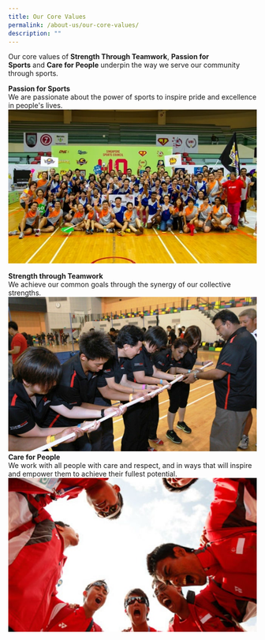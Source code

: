 ```yaml
---
title: Our Core Values
permalink: /about-us/our-core-values/
description: ""
---
```

Our core values of **Strength Through Teamwork**, **Passion for Sports** and **Care for People** underpin the way we serve our community 
through sports.

**Passion for Sports**
<br>
We are passionate about the power of sports to inspire pride and excellence in people's lives.
![Passion](/images/About%20Us/Values%20&%20Mission/Core%20Values/Sport%20Singapore%20at%20Inter%20House%20Sports%20Comp.jpeg)

**Strength through Teamwork**
<br>
We achieve our common goals through the synergy of our collective strengths.
![Strength through teamwork](/images/About%20Us/Values%20&%20Mission/Core%20Values/teamwork.jpeg)
**Care for People** 
<br>
We work with all people with care and respect, and in ways that will inspire and empower them to achieve their fullest potential.
![people](/images/About%20Us/Values%20&%20Mission/Core%20Values/people.jpeg)


